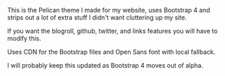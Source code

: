 This is the Pelican theme I made for my website, uses Bootstrap 4 and strips out a lot of extra stuff I didn't want cluttering up my site. 

If you want the blogroll, github, twitter, and links features you will have to modify this.

Uses CDN for the Bootstrap files and Open Sans font with local fallback.

I will probably keep this updated as Bootstrap 4 moves out of alpha.